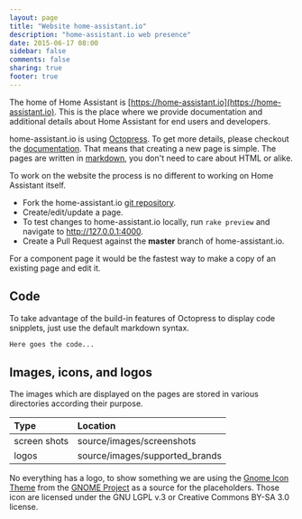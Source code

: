 ```yaml
---
layout: page
title: "Website home-assistant.io"
description: "home-assistant.io web presence"
date: 2015-06-17 08:00
sidebar: false
comments: false
sharing: true
footer: true
---
```


The home of Home Assistant is [https://home-assistant.io](https://home-assistant.io). This is the place where we provide documentation and additional details about Home Assistant for end users and developers. 

home-assistant.io is using [Octopress](http://octopress.org/). To get more details, please checkout the [documentation](http://octopress.org/docs/). That means that creating a new page is simple. The pages are written in [markdown](http://daringfireball.net/projects/markdown/), you don't need to care about HTML or alike.

To work on the website the process is no different to working on Home Assistant itself.

- Fork the home-assistant.io [git repository](https://github.com/balloob/home-assistant.io).
- Create/edit/update a page.
- To test changes to home-assistant.io locally, run ``rake preview`` and navigate to http://127.0.0.1:4000.
- Create a Pull Request against the **master** branch of home-assistant.io.

For a component page it would be the fastest way to make a copy of an existing page and edit it.

## Code
To take advantage of the build-in features of Octopress to display code snipplets, just use the default markdown syntax.

```bash
Here goes the code...
```

## Images, icons, and logos
The images which are displayed on the pages are stored in various directories according their purpose. 

| Type         | Location                                      |
| :----------- |:----------------------------------------------|
| screen shots | source/images/screenshots                     |
| logos        | source/images/supported_brands                |

No everything has a logo, to show something we are using the [Gnome Icon Theme](http://ftp.gnome.org/pub/GNOME/sources/gnome-icon-theme) from the [GNOME Project](http://www.gnome.org) as a source for the placeholders. Those icon are licensed under the GNU LGPL v.3 or Creative Commons BY-SA 3.0 license. 


